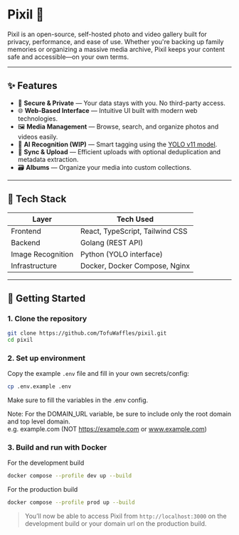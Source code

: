 # Pixil 📸

Pixil is an open-source, self-hosted photo and video gallery built for privacy, performance, and ease of use. Whether you're backing up family memories or organizing a massive media archive, Pixil keeps your content safe and accessible—on your own terms.

---

## ✨ Features

- 🔐 **Secure & Private** — Your data stays with you. No third-party access.
- 🌐 **Web-Based Interface** — Intuitive UI built with modern web technologies.
- 🖼️ **Media Management** — Browse, search, and organize photos and videos easily.
- 🧠 **AI Recognition (WIP)** — Smart tagging using the [YOLO v11 model](https://docs.ultralytics.com/models/yolo11/).
- 🔄 **Sync & Upload** — Efficient uploads with optional deduplication and metadata extraction.
- 🗃️ **Albums** — Organize your media into custom collections.

---

## 🧰 Tech Stack

| Layer     | Tech Used                       |
|-----------|---------------------------------|
| Frontend  | React, TypeScript, Tailwind CSS |
| Backend   | Golang (REST API)               |
| Image Recognition| Python (YOLO interface)         |
| Infrastructure   | Docker, Docker Compose, Nginx   |

---

## 🚀 Getting Started

### 1. Clone the repository

```bash
git clone https://github.com/TofuWaffles/pixil.git
cd pixil
```

### 2. Set up environment

Copy the example `.env` file and fill in your own secrets/config:

```bash
cp .env.example .env
```

Make sure to fill the variables in the .env config.

Note: For the DOMAIN_URL variable, be sure to include only the root domain and top level domain.\
e.g. example.com (NOT https://example.com or www.example.com)

### 3. Build and run with Docker

For the development build
```bash
docker compose --profile dev up --build
```

For the production build
```bash
docker compose --profile prod up --build
```

> You’ll now be able to access Pixil from `http://localhost:3000` on the development build or your domain url on the production build.
